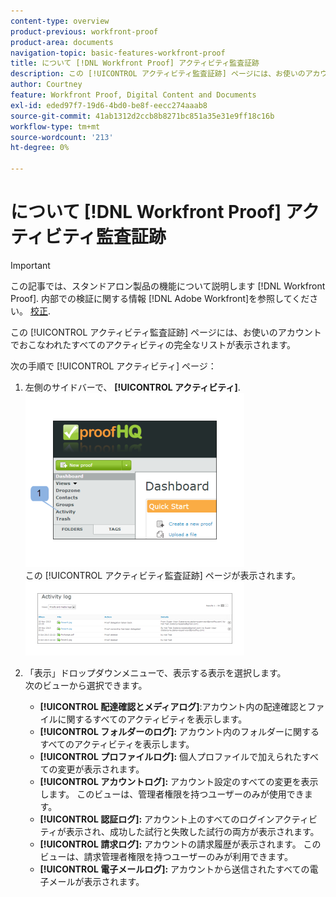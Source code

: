 ```yaml
---
content-type: overview
product-previous: workfront-proof
product-area: documents
navigation-topic: basic-features-workfront-proof
title: について [!DNL Workfront Proof] アクティビティ監査証跡
description: この [!UICONTROL アクティビティ監査証跡] ページには、お使いのアカウントでおこなわれたすべてのアクティビティの完全なリストが表示されます。
author: Courtney
feature: Workfront Proof, Digital Content and Documents
exl-id: eded97f7-19d6-4bd0-be8f-eecc274aaab8
source-git-commit: 41ab1312d2ccb8b8271bc851a35e31e9ff18c16b
workflow-type: tm+mt
source-wordcount: '213'
ht-degree: 0%

---
```


# について [!DNL Workfront Proof] アクティビティ監査証跡

>[!IMPORTANT]
>
>この記事では、スタンドアロン製品の機能について説明します [!DNL Workfront Proof]. 内部での検証に関する情報 [!DNL Adobe Workfront]を参照してください。 [校正](../../../review-and-approve-work/proofing/proofing.md).

この [!UICONTROL アクティビティ監査証跡] ページには、お使いのアカウントでおこなわれたすべてのアクティビティの完全なリストが表示されます。

次の手順で [!UICONTROL アクティビティ] ページ：

1. 左側のサイドバーで、 **[!UICONTROL アクティビティ]**.\
   ![Activity.png](assets/activity-350x278.png)\
   この [!UICONTROL アクティビティ監査証跡] ページが表示されます。\
   ![Proof_and_media.png](assets/proof-and-media-350x119.png)

1. 「表示」ドロップダウンメニューで、表示する表示を選択します。\
   次のビューから選択できます。

   * **[!UICONTROL 配達確認とメディアログ]**:アカウント内の配達確認とファイルに関するすべてのアクティビティを表示します。
   * **[!UICONTROL フォルダーのログ]:** アカウント内のフォルダーに関するすべてのアクティビティを表示します。
   * **[!UICONTROL プロファイルログ]:** 個人プロファイルで加えられたすべての変更が表示されます。
   * **[!UICONTROL アカウントログ]:** アカウント設定のすべての変更を表示します。 このビューは、管理者権限を持つユーザーのみが使用できます。
   * **[!UICONTROL 認証ログ]:** アカウント上のすべてのログインアクティビティが表示され、成功した試行と失敗した試行の両方が表示されます。
   * **[!UICONTROL 請求ログ]:** アカウントの請求履歴が表示されます。 このビューは、請求管理者権限を持つユーザーのみが利用できます。
   * **[!UICONTROL 電子メールログ]:** アカウントから送信されたすべての電子メールが表示されます。
